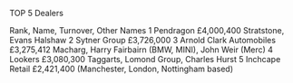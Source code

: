 TOP 5 Dealers

Rank, Name, Turnover, Other Names
1	Pendragon					£4,000,400   Stratstone, Evans Halshaw
2	Sytner Group				£3,726,000
3	Arnold Clark Automobiles	£3,275,412   Macharg, Harry Fairbairn (BMW, MINI), John Weir (Merc)
4	Lookers						£3,080,300   Taggarts, Lomond Group, Charles Hurst
5	Inchcape Retail				£2,421,400   (Manchester, London, Nottingham based)